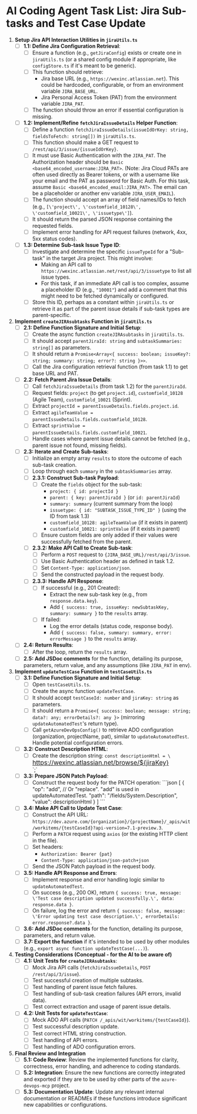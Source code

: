 # AI Coding Agent Task List: Jira Sub-tasks and Test Case Update

1.  **Setup Jira API Interaction Utilities in `jiraUtils.ts`**
    *   [ ] **1.1: Define Jira Configuration Retrieval**:
        *   [ ] Ensure a function (e.g., `getJiraConfig`) exists or create one in `jiraUtils.ts` (or a shared config module if appropriate, like `configStore.ts` if it\'s meant to be generic).
        *   [ ] This function should retrieve:
            *   Jira base URL (e.g., `https://wexinc.atlassian.net`). This could be hardcoded, configurable, or from an environment variable `JIRA_BASE_URL`.
            *   Jira Personal Access Token (PAT) from the environment variable `JIRA_PAT`.
        *   [ ] The function should throw an error if essential configuration is missing.
    *   [ ] **1.2: Implement/Refine `fetchJiraIssueDetails` Helper Function**:
        *   [ ] Define a function `fetchJiraIssueDetails(issueIdOrKey: string, fieldsToFetch: string[])` in `jiraUtils.ts`.
        *   [ ] This function should make a GET request to `/rest/api/3/issue/{issueIdOrKey}`.
        *   [ ] It must use Basic Authentication with the `JIRA_PAT`. The Authorization header should be `Basic <base64_encoded_username:JIRA_PAT>`. (Note: Jira Cloud PATs are often used directly as Bearer tokens, or with a username like your email and the PAT as password for Basic Auth. For this task, assume `Basic <base64_encoded_email:JIRA_PAT>`. The email can be a placeholder or another env variable `JIRA_USER_EMAIL`).
        *   [ ] The function should accept an array of field names/IDs to fetch (e.g., `[\'project\', \'customfield_10128\', \'customfield_10021\', \'issuetype\']`).
        *   [ ] It should return the parsed JSON response containing the requested fields.
        *   [ ] Implement error handling for API request failures (network, 4xx, 5xx status codes).
    *   [ ] **1.3: Determine Sub-task Issue Type ID**:
        *   [ ] Investigate and determine the specific `issueTypeId` for a "Sub-task" in the target Jira project. This might involve:
            *   Making an API call to `https://wexinc.atlassian.net/rest/api/3/issuetype` to list all issue types.
            *   For this task, if an immediate API call is too complex, assume a placeholder ID (e.g., `"10001"`) and add a comment that this might need to be fetched dynamically or configured.
        *   [ ] Store this ID, perhaps as a constant within `jiraUtils.ts` or retrieve it as part of the parent issue details if sub-task types are parent-specific.

2.  **Implement `createJIRAsubtasks` Function in `jiraUtils.ts`**
    *   [ ] **2.1: Define Function Signature and Initial Setup**:
        *   [ ] Create the async function `createJIRAsubtasks` in `jiraUtils.ts`.
        *   [ ] It should accept `parentJiraId: string` and `subtaskSummaries: string[]` as parameters.
        *   [ ] It should return a `Promise<Array<{ success: boolean; issueKey?: string; summary: string; error?: string }>>`.
        *   [ ] Call the Jira configuration retrieval function (from task 1.1) to get base URL and PAT.
    *   [ ] **2.2: Fetch Parent Jira Issue Details**:
        *   [ ] Call `fetchJiraIssueDetails` (from task 1.2) for the `parentJiraId`.
        *   [ ] Request fields: `project` (to get `project.id`), `customfield_10128` (Agile Team), `customfield_10021` (Sprint).
        *   [ ] Extract `projectId = parentIssueDetails.fields.project.id`.
        *   [ ] Extract `agileTeamValue = parentIssueDetails.fields.customfield_10128`.
        *   [ ] Extract `sprintValue = parentIssueDetails.fields.customfield_10021`.
        *   [ ] Handle cases where parent issue details cannot be fetched (e.g., parent issue not found, missing fields).
    *   [ ] **2.3: Iterate and Create Sub-tasks**:
        *   [ ] Initialize an empty array `results` to store the outcome of each sub-task creation.
        *   [ ] Loop through each `summary` in the `subtaskSummaries` array.
        *   [ ] **2.3.1: Construct Sub-task Payload**:
            *   [ ] Create the `fields` object for the sub-task:
                *   `project: { id: projectId }`
                *   `parent: { key: parentJiraId }` (or `id: parentJiraId`)
                *   `summary: summary` (current summary from the loop)
                *   `issuetype: { id: "SUBTASK_ISSUE_TYPE_ID" }` (using the ID from task 1.3)
                *   `customfield_10128: agileTeamValue` (if it exists in parent)
                *   `customfield_10021: sprintValue` (if it exists in parent)
            *   [ ] Ensure custom fields are only added if their values were successfully fetched from the parent.
        *   [ ] **2.3.2: Make API Call to Create Sub-task**:
            *   [ ] Perform a `POST` request to `{JIRA_BASE_URL}/rest/api/3/issue`.
            *   [ ] Use Basic Authentication header as defined in task 1.2.
            *   [ ] Set `Content-Type: application/json`.
            *   [ ] Send the constructed payload in the request body.
        *   [ ] **2.3.3: Handle API Response**:
            *   [ ] If successful (e.g., 201 Created):
                *   Extract the new sub-task key (e.g., from `response.data.key`).
                *   Add `{ success: true, issueKey: newSubtaskKey, summary: summary }` to the `results` array.
            *   [ ] If failed:
                *   Log the error details (status code, response body).
                *   Add `{ success: false, summary: summary, error: errorMessage }` to the `results` array.
    *   [ ] **2.4: Return Results**:
        *   [ ] After the loop, return the `results` array.
    *   [ ] **2.5: Add JSDoc comments** for the function, detailing its purpose, parameters, return value, and any assumptions (like `JIRA_PAT` in env).

3.  **Implement `updateTestCase` Function in `testCaseUtils.ts`**
    *   [ ] **3.1: Define Function Signature and Initial Setup**:
        *   [ ] Open `testCaseUtils.ts`.
        *   [ ] Create the async function `updateTestCase`.
        *   [ ] It should accept `testCaseId: number` and `jiraKey: string` as parameters.
        *   [ ] It should return a `Promise<{ success: boolean; message: string; data?: any; errorDetails?: any }>` (mirroring `updateAutomatedTest`\'s return type).
        *   [ ] Call `getAzureDevOpsConfig()` to retrieve ADO configuration (organization, projectName, pat), similar to `updateAutomatedTest`. Handle potential configuration errors.
    *   [ ] **3.2: Construct Description HTML**:
        *   [ ] Create the description string: `const descriptionHtml = \`<div><span style="font-size:17px;display:inline !important;"><a href="https://wexinc.atlassian.net/browse/${jiraKey}">https://wexinc.atlassian.net/browse/${jiraKey}</a></span><br> </div>\`;`
    *   [ ] **3.3: Prepare JSON Patch Payload**:
        *   [ ] Construct the request body for the PATCH operation:
            \`\`\`json
            [
              {
                "op": "add", // Or "replace". "add" is used in updateAutomatedTest.
                "path": "/fields/System.Description",
                "value": descriptionHtml
              }
            ]
            \`\`\`
    *   [ ] **3.4: Make API Call to Update Test Case**:
        *   [ ] Construct the API URL: `https://dev.azure.com/{organization}/{projectName}/_apis/wit/workitems/{testCaseId}?api-version=7.1-preview.3`.
        *   [ ] Perform a `PATCH` request using `axios` (or the existing HTTP client in the file).
        *   [ ] Set headers:
            *   `Authorization: Bearer {pat}`
            *   `Content-Type: application/json-patch+json`
        *   [ ] Send the JSON Patch payload in the request body.
    *   [ ] **3.5: Handle API Response and Errors**:
        *   [ ] Implement response and error handling logic similar to `updateAutomatedTest`.
        *   [ ] On success (e.g., 200 OK), return `{ success: true, message: \'Test case description updated successfully.\', data: response.data }`.
        *   [ ] On failure, log the error and return `{ success: false, message: \'Error updating test case description.\', errorDetails: error.response?.data }`.
    *   [ ] **3.6: Add JSDoc comments** for the function, detailing its purpose, parameters, and return value.
    *   [ ] **3.7: Export the function** if it\'s intended to be used by other modules (e.g., `export async function updateTestCase(...)`).

4.  **Testing Considerations (Conceptual - for the AI to be aware of)**
    *   [ ] **4.1: Unit Tests for `createJIRAsubtasks`**:
        *   [ ] Mock Jira API calls (`fetchJiraIssueDetails`, `POST /rest/api/3/issue`).
        *   [ ] Test successful creation of multiple subtasks.
        *   [ ] Test handling of parent issue fetch failures.
        *   [ ] Test handling of sub-task creation failures (API errors, invalid data).
        *   [ ] Test correct extraction and usage of parent issue details.
    *   [ ] **4.2: Unit Tests for `updateTestCase`**:
        *   [ ] Mock ADO API calls (`PATCH /_apis/wit/workitems/{testCaseId}`).
        *   [ ] Test successful description update.
        *   [ ] Test correct HTML string construction.
        *   [ ] Test handling of API errors.
        *   [ ] Test handling of ADO configuration errors.

5.  **Final Review and Integration**
    *   [ ] **5.1: Code Review**: Review the implemented functions for clarity, correctness, error handling, and adherence to coding standards.
    *   [ ] **5.2: Integration**: Ensure the new functions are correctly integrated and exported if they are to be used by other parts of the `azure-devops-mcp` project.
    *   [ ] **5.3: Documentation Update**: Update any relevant internal documentation or READMEs if these functions introduce significant new capabilities or configurations.
